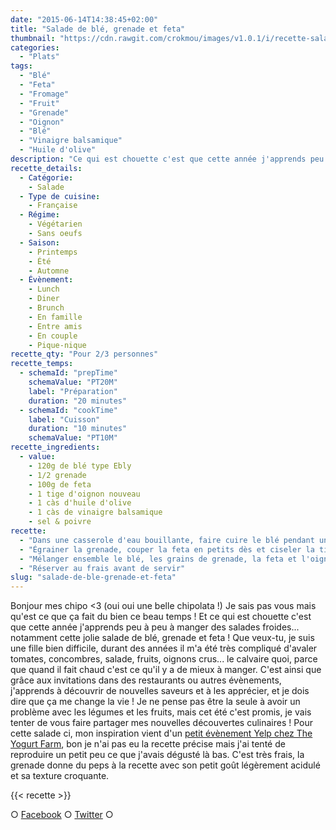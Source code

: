 ```yaml
---
date: "2015-06-14T14:38:45+02:00"
title: "Salade de blé, grenade et feta"
thumbnail: "https://cdn.rawgit.com/crokmou/images/v1.0.1/i/recette-salade-bl---grenade-feta-crokmou-blog.jpg"
categories:
  - "Plats"
tags:
  - "Blé"
  - "Feta"
  - "Fromage"
  - "Fruit"
  - "Grenade"
  - "Oignon"
  - "Blé"
  - "Vinaigre balsamique"
  - "Huile d'olive"
description: "Ce qui est chouette c'est que cette année j'apprends peu à peu à manger des salades froides... notamment cette jolie salade de blé, grenade et feta !"
recette_details:
  - Catégorie:
    - Salade
  - Type de cuisine:
    - Française
  - Régime:
    - Végétarien
    - Sans oeufs
  - Saison:
    - Printemps
    - Été
    - Automne
  - Évènement:
    - Lunch
    - Diner
    - Brunch
    - En famille
    - Entre amis
    - En couple
    - Pique-nique
recette_qty: "Pour 2/3 personnes"
recette_temps:
  - schemaId: "prepTime"
    schemaValue: "PT20M"
    label: "Préparation"
    duration: "20 minutes"
  - schemaId: "cookTime"
    label: "Cuisson"
    duration: "10 minutes"
    schemaValue: "PT10M"
recette_ingredients:
  - value:
    - 120g de blé type Ebly
    - 1/2 grenade
    - 100g de feta
    - 1 tige d'oignon nouveau
    - 1 càs d'huile d'olive
    - 1 càs de vinaigre balsamique
    - sel & poivre
recette:
  - "Dans une casserole d'eau bouillante, faire cuire le blé pendant une dizaine de minute. Egouter et réserver au frais (pour refroidir le tout plus rapidement il te suffit de passer le blé sous de l'eau froide)"
  - "Égrainer la grenade, couper la feta en petits dès et ciseler la tige d'oignon (en ayant pris soin de laver la tige avant, on ne sait jamais !)"
  - "Mélanger ensemble le blé, les grains de grenade, la feta et l'oignon. Assaisonner avec l'huile, le vinaigre, le sel et le poivre"
  - "Réserver au frais avant de servir"
slug: "salade-de-ble-grenade-et-feta"
---
```


Bonjour mes chipo <3 (oui oui une belle chipolata !) Je sais pas vous mais qu'est ce que ça fait du bien ce beau temps ! Et ce qui est chouette c'est que cette année j'apprends peu à peu à manger des salades froides... notamment cette jolie salade de blé, grenade et feta ! Que veux-tu, je suis une fille bien difficile, durant des années il m'a été très compliqué d'avaler tomates, concombres, salade, fruits, oignons crus... le calvaire quoi, parce que quand il fait chaud c'est ce qu'il y a de mieux à manger. C'est ainsi que grâce aux invitations dans des restaurants ou autres évènements, j'apprends à découvrir de nouvelles saveurs et à les apprécier, et je dois dire que ça me change la vie ! Je ne pense pas être la seule à avoir un problème avec les légumes et les fruits, mais cet été c'est promis, je vais tenter de vous faire partager mes nouvelles découvertes culinaires ! Pour cette salade ci, mon inspiration vient d'un [petit évènement Yelp chez The Yogurt Farm](http://fr.yelp.be/biz/yelp-at-the-yogurt-farm-bruxelles?hrid=N3YWrVHX380u7WNhBkVsYA&page_src=shared_via_messages_or_emails), bon je n'ai pas eu la recette précise mais j'ai tenté de reproduire un petit peu ce que j'avais dégusté là bas. C'est très frais, la grenade donne du peps à la recette avec son petit goût légèrement acidulé et sa texture croquante.

{{< recette >}}

○ [Facebook](https://www.facebook.com/crokmou.blog) ○ [Twitter](https://twitter.com/Crokmou) ○
